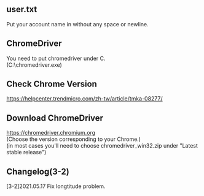 ## user.txt
Put your account name in without any space or newline.

## ChromeDriver
You need to put chromedriver under C.  
(C:\chromedriver.exe)

## Check Chrome Version
https://helpcenter.trendmicro.com/zh-tw/article/tmka-08277/

## Download ChromeDriver
https://chromedriver.chromium.org  
(Choose the version corresponding to your Chrome.)  
(in most cases you'll need to choose chromedriver_win32.zip under "Latest stable release")

## Changelog(3-2)
[3-2]2021.05.17 Fix longtitude problem.
